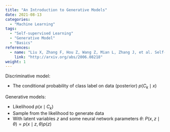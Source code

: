 ```yaml
---
title: "An Introduction to Generative Models"
date: 2021-08-13
categories:
  - "Machine Learning"
tags:
  - "Self-supervised Learning"
  - "Generative Model"
  - "Basics"
references:
  - name: "Liu X, Zhang F, Hou Z, Wang Z, Mian L, Zhang J, et al. Self-supervised Learning: Generative or Contrastive. arXiv [cs.LG]. 2020. Available: http://arxiv.org/abs/2006.08218"
    link: "http://arxiv.org/abs/2006.08218"
weight: 1
---
```


Discriminative model:
- The conditional probability of class label on data (posterior) $p(C_k\mid x)$

Generative models:
- Likelihood $p(x\mid C_k)$
- Sample from the likelihood to generate data
- With latent variables $z$ and some neural network parameters $\theta$: $P(x,z\mid \theta) = p(x\mid z, \theta)p(z)$
